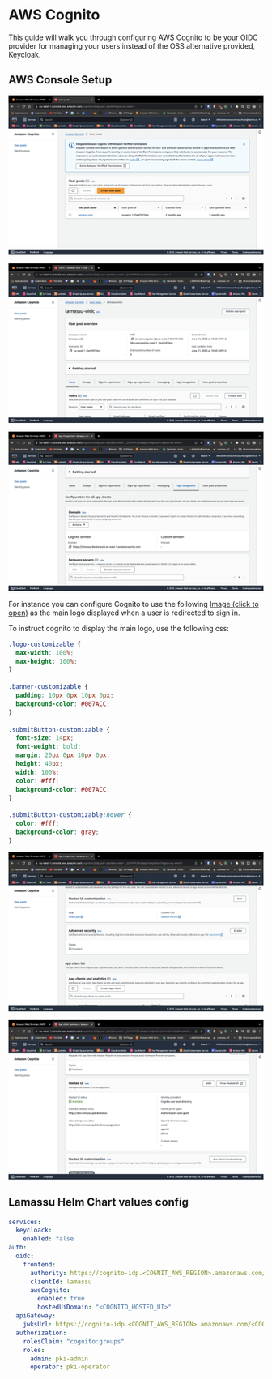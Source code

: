 # AWS Cognito

This guide will walk you through configuring AWS Cognito to be your OIDC provider for managing your users instead of the OSS alternative provided, Keycloak.

## AWS Console Setup

![Screenshot](imgs/user-pools.png)

![Screenshot](imgs/user-pool.png)

![Screenshot](imgs/cognito-domain.png)

For instance you can configure Cognito to use the following [Image (click to open)](imgs/hosted-ui-logo.jpeg) as the main logo displayed when a user is redirected to sign in.

To instruct cognito to display the main logo, use the following css:

```css
.logo-customizable {
  max-width: 100%;
  max-height: 100%;
}

.banner-customizable {
  padding: 10px 0px 10px 0px;
  background-color: #007ACC;
}

.submitButton-customizable {
  font-size: 14px;
  font-weight: bold;
  margin: 20px 0px 10px 0px;
  height: 40px;
  width: 100%;
  color: #fff;
  background-color: #007ACC;
}

.submitButton-customizable:hover {
  color: #fff;
  background-color: gray;
}
```

![Screenshot](imgs/hosted-ui-css.png)


![Screenshot](imgs/apps-urls.png)

## Lamassu Helm Chart values config


```yaml
services:
  keycloack:
    enabled: false
auth:
  oidc:
    frontend:
      authority: https://cognito-idp.<COGNIT_AWS_REGION>.amazonaws.com/<COGNITO_USER_POOL_ID>
      clientId: lamassu
      awsCognito:
        enabled: true
        hostedUiDomain: "<COGNITO_HOSTED_UI>"
  apiGateway:
    jwksUrl: https://cognito-idp.<COGNIT_AWS_REGION>.amazonaws.com/<COGNITO_USER_POOL_ID>/.well-known/jwks.json
  authorization:
    rolesClaim: "cognito:groups"
    roles:
      admin: pki-admin
      operator: pki-operator
```